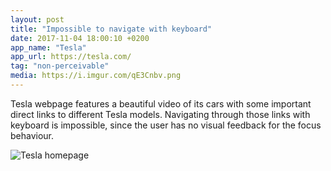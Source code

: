 ```yaml
---
layout: post
title: "Impossible to navigate with keyboard"
date: 2017-11-04 18:00:10 +0200
app_name: "Tesla"
app_url: https://tesla.com/
tag: "non-perceivable"
media: https://i.imgur.com/qE3Cnbv.png
---
```


Tesla webpage features a beautiful video of its cars with some important direct links to different Tesla models. Navigating through those links with keyboard is impossible, since the user has no visual feedback for the focus behaviour.

![Tesla homepage](https://i.imgur.com/qE3Cnbv.png)
